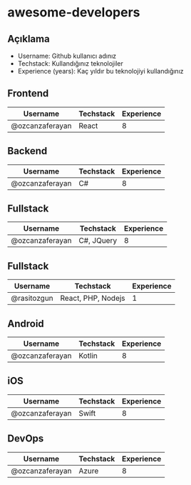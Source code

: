 # awesome-developers

## Açıklama

-   Username: Github kullanıcı adınız
-   Techstack: Kullandığınız teknolojiler
-   Experience (years): Kaç yıldır bu teknolojiyi kullandığınız

## Frontend

| Username        | Techstack | Experience |
| --------------- | --------- | ---------- |
| @ozcanzaferayan | React     | 8          |

## Backend

| Username        | Techstack | Experience |
| --------------- | --------- | ---------- |
| @ozcanzaferayan | C#        | 8          |

## Fullstack

| Username        | Techstack  | Experience |
| --------------- | ---------- | ---------- |
| @ozcanzaferayan | C#, JQuery | 8          |

## Fullstack

| Username    | Techstack          | Experience |
| ----------- | ------------------ | ---------- |
| @rasitozgun | React, PHP, Nodejs | 1          |

## Android

| Username        | Techstack | Experience |
| --------------- | --------- | ---------- |
| @ozcanzaferayan | Kotlin    | 8          |

## iOS

| Username        | Techstack | Experience |
| --------------- | --------- | ---------- |
| @ozcanzaferayan | Swift     | 8          |

## DevOps

| Username        | Techstack | Experience |
| --------------- | --------- | ---------- |
| @ozcanzaferayan | Azure     | 8          |
